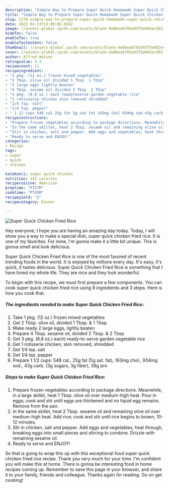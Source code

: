 ```yaml
---
description: "Simple Way to Prepare Super Quick Homemade Super Quick Chicken Fried Rice"
title: "Simple Way to Prepare Super Quick Homemade Super Quick Chicken Fried Rice"
slug: 1276-simple-way-to-prepare-super-quick-homemade-super-quick-chicken-fried-rice
date: 2022-02-13T13:09:02.818Z
image: //assets-global.cpcdn.com/assets/blank-4e0bea6785e03f5e602ec562f230caae08da540cada707380b4fe1bbebba43da.png
hideToc: false
enableToc: true
enableTocContent: false
thumbnail: //assets-global.cpcdn.com/assets/blank-4e0bea6785e03f5e602ec562f230caae08da540cada707380b4fe1bbebba43da.png
cover: //assets-global.cpcdn.com/assets/blank-4e0bea6785e03f5e602ec562f230caae08da540cada707380b4fe1bbebba43da.png
author: Alfred Watson
ratingvalue: 3.3
reviewcount: 11
recipeingredient:
- "1 pkg. (12 oz.) frozen mixed vegetables"
- "2 Tbsp. olive oil divided 1 Tbsp  1 Tbsp"
- "2 large eggs lightly beaten"
- "4 Tbsp. sesame oil divided 2 Tbsp  2 Tbsp"
- "3 pkg. (8.8 oz.) each readytoserve garden vegetable rice"
- "1 rotisserie chicken skin removed shredded"
- "1/4 tsp. salt"
- "1/4 tsp. pepper"
- " 1 12 cups 548 cal 25g fat 5g sat fat 163mg chol 934mg sod 43g carb 3g sugars 3g fiber 38g pro"
recipeinstructions:
- "Prepare frozen vegetables according to package directions. Meanwhile, in a large skillet, heat 1 Tbsp. olive oil over medium-high heat. Pour in eggs; cook and stir until eggs are thickened and no liquid egg remains. Remove from the pan."
- "In the same skillet, heat 2 Tbsp. sesame oil and remaining olive oil over medium-high heat. Add rice; cook and stir until rice begins to brown, 10-12 minutes."
- "Stir in chicken, salt and pepper. Add eggs and vegetables; heat through, breaking eggs into small pieces and stirring to combine. Drizzle with remaining sesame oil."
- "Ready to serve and ENJOY!"
categories:
- Recipe
tags:
- super
- quick
- chicken

katakunci: super quick chicken 
nutrition: 153 calories
recipecuisine: American
preptime: "PT27M"
cooktime: "PT45M"
recipeyield: "2"
recipecategory: Dinner

---
```



![Super Quick Chicken Fried Rice](//assets-global.cpcdn.com/assets/blank-4e0bea6785e03f5e602ec562f230caae08da540cada707380b4fe1bbebba43da.png)

Hey everyone, I hope you are having an amazing day today. Today, I will show you a way to make a special dish, super quick chicken fried rice. It is one of my favorites. For mine, I'm gonna make it a little bit unique. This is gonna smell and look delicious.

Super Quick Chicken Fried Rice is one of the most favored of recent trending foods in the world. It is enjoyed by millions every day. It's easy, it's quick, it tastes delicious. Super Quick Chicken Fried Rice is something that I have loved my whole life. They are nice and they look wonderful.




To begin with this recipe, we must first prepare a few components. You can cook super quick chicken fried rice using 9 ingredients and 3 steps. Here is how you cook that.

<!--inarticleads1-->

##### The ingredients needed to make Super Quick Chicken Fried Rice:

1. Take 1 pkg. (12 oz.) frozen mixed vegetables
1. Get 2 Tbsp. olive oil, divided 1 Tbsp. &amp; 1 Tbsp
1. Make ready 2 large eggs, lightly beaten
1. Prepare 4 Tbsp. sesame oil, divided 2 Tbsp. &amp; 2 Tbsp
1. Get 3 pkg. (8.8 oz.) each) ready-to-serve garden vegetable rice
1. Get 1 rotisserie chicken, skin removed, shredded
1. Get 1/4 tsp. salt
1. Get 1/4 tsp. pepper
1. Prepare  1 1/2 cups: 548 cal., 25g fat (5g sat. fat), 163mg chol., 934mg sod., 43g carb. (3g sugars, 3g fiber), 38g pro




<!--inarticleads2-->

##### Steps to make Super Quick Chicken Fried Rice:

1. Prepare frozen vegetables according to package directions. Meanwhile, in a large skillet, heat 1 Tbsp. olive oil over medium-high heat. Pour in eggs; cook and stir until eggs are thickened and no liquid egg remains. Remove from the pan.
1. In the same skillet, heat 2 Tbsp. sesame oil and remaining olive oil over medium-high heat. Add rice; cook and stir until rice begins to brown, 10-12 minutes.
1. Stir in chicken, salt and pepper. Add eggs and vegetables; heat through, breaking eggs into small pieces and stirring to combine. Drizzle with remaining sesame oil.
1. Ready to serve and ENJOY!



So that is going to wrap this up with this exceptional food super quick chicken fried rice recipe. Thank you very much for your time. I'm confident you will make this at home. There is gonna be interesting food in home recipes coming up. Remember to save this page in your browser, and share it to your family, friends and colleague. Thanks again for reading. Go on get cooking!
